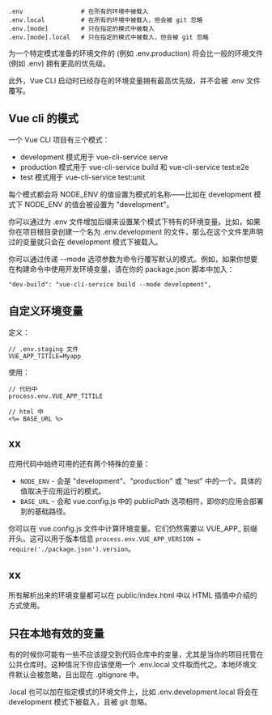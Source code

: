 ```
.env                # 在所有的环境中被载入
.env.local          # 在所有的环境中被载入，但会被 git 忽略
.env.[mode]         # 只在指定的模式中被载入
.env.[mode].local   # 只在指定的模式中被载入，但会被 git 忽略
```

为一个特定模式准备的环境文件的 (例如 .env.production) 将会比一般的环境文件 (例如 .env) 拥有更高的优先级。

此外，Vue CLI 启动时已经存在的环境变量拥有最高优先级，并不会被 .env 文件覆写。

## Vue cli 的模式

一个 Vue CLI 项目有三个模式：

* development 模式用于 vue-cli-service serve
* production 模式用于 vue-cli-service build 和 vue-cli-service test:e2e
* test 模式用于 vue-cli-service test:unit

每个模式都会将 NODE_ENV 的值设置为模式的名称——比如在 development 模式下 NODE_ENV 的值会被设置为 "development"。

你可以通过为 .env 文件增加后缀来设置某个模式下特有的环境变量。比如，如果你在项目根目录创建一个名为 .env.development 的文件，那么在这个文件里声明过的变量就只会在 development 模式下被载入。

你可以通过传递 --mode 选项参数为命令行覆写默认的模式。例如，如果你想要在构建命令中使用开发环境变量，请在你的 package.json 脚本中加入：

```
"dev-build": "vue-cli-service build --mode development",
```

## 自定义环境变量

定义：

```
// .env.staging 文件
VUE_APP_TITILE=Myapp
```

使用： 

```
// 代码中
process.env.VUE_APP_TITILE

// html 中
<%= BASE_URL %>
```

## xx

应用代码中始终可用的还有两个特殊的变量：

* `NODE_ENV` - 会是 "development"、"production" 或 "test" 中的一个。具体的值取决于应用运行的模式。
* `BASE_URL` - 会和 vue.config.js 中的 publicPath 选项相符，即你的应用会部署到的基础路径。

你可以在 vue.config.js 文件中计算环境变量。它们仍然需要以 VUE_APP_ 前缀开头。这可以用于版本信息 `process.env.VUE_APP_VERSION = require('./package.json').version`。

## xx

所有解析出来的环境变量都可以在 public/index.html 中以 HTML 插值中介绍的方式使用。

## 只在本地有效的变量

有的时候你可能有一些不应该提交到代码仓库中的变量，尤其是当你的项目托管在公共仓库时。这种情况下你应该使用一个 .env.local 文件取而代之。本地环境文件默认会被忽略，且出现在 .gitignore 中。

.local 也可以加在指定模式的环境文件上，比如 .env.development.local 将会在 development 模式下被载入，且被 git 忽略。